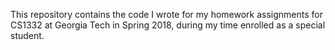 This repository contains the code I wrote for my homework assignments for CS1332 at Georgia Tech in Spring 2018, during my time enrolled as a special student.
